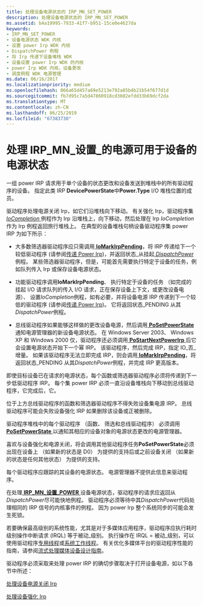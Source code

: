 ```yaml
---
title: 处理设备电源状态的 IRP_MN_SET_POWER
description: 处理设备电源状态的 IRP_MN_SET_POWER
ms.assetid: b4a19995-7933-41f7-b951-15ce0e4627da
keywords:
- IRP_MN_SET_POWER
- 设备电源状态 WDK 内核
- 设置 power Irp WDK 内核
- DispatchPower 例程
- 将 Irp 传递下设备堆栈 WDK
- 设备设置 power Irp WDK 的内核
- power Irp WDK 内核，设备更改
- 调度例程 WDK 电源管理
ms.date: 06/16/2017
ms.localizationpriority: medium
ms.openlocfilehash: 066a65d457a69e5213e792a85b4b21b54f677d1d
ms.sourcegitcommit: fb7d95c7a5d47860918cd3602efdd33b69dcf2da
ms.translationtype: MT
ms.contentlocale: zh-CN
ms.lasthandoff: 06/25/2019
ms.locfileid: "67383730"
---
```

# <a name="handling-irpmnsetpower-for-device-power-states"></a>处理 IRP\_MN\_设置\_的电源可用于设备的电源状态





一组 power IRP 请求用于单个设备的状态更改和设备发送到堆栈中的所有驱动程序的设备。 指定此类 IRP **DevicePowerState**中**Power.Type** I/O 堆栈位置的成员。

驱动程序处理电源关闭 Irp，如它们沿堆栈向下移动。 有关强化 Irp，驱动程序集[ *IoCompletion* ](https://docs.microsoft.com/windows-hardware/drivers/ddi/content/wdm/nc-wdm-io_completion_routine)例程作为 Irp 沿堆栈上，向下移动，然后处理在 Irp *IoCompletion*作为 Irp 例程返回旅行堆栈上。 在典型的设备堆栈句柄设备驱动程序集 power IRP 为如下所示：

-   大多数筛选器驱动程序应只需调用[ **IoMarkIrpPending**](https://docs.microsoft.com/windows-hardware/drivers/ddi/content/wdm/nf-wdm-iomarkirppending)，将 IRP 传递给下一个较低驱动程序 (请参阅[传递 Power Irp](passing-power-irps.md))，并返回状态\_从挂起[ *DispatchPower* ](https://docs.microsoft.com/windows-hardware/drivers/ddi/content/wdm/nc-wdm-driver_dispatch)例程。 某些筛选器驱动程序，但是，可能首先需要执行特定于设备的任务，例如队列传入 Irp 或保存设备电源状态。

-   功能驱动程序调用**IoMarkIrpPending**、 执行特定于设备的任务 （如完成的挂起 I/O 请求队列的传入 I/O 请求，正在保存设备上下文，或更改设备电源）、 设置*IoCompletion*例程，如有必要，并将设备电源 IRP 传递到下一个较低的驱动程序 (请参阅[传递 Power Irp](passing-power-irps.md))。 它将返回状态\_PENDING 从其*DispatchPower*例程。

-   总线驱动程序如果能够这样做的更改设备电源，然后调用[ **PoSetPowerState** ](https://docs.microsoft.com/windows-hardware/drivers/ddi/content/ntifs/nf-ntifs-posetpowerstate)通知电源管理器的新设备电源状态。 在 Windows Server 2003、 Windows XP 和 Windows 2000 仅，驱动程序还必须调用[ **PoStartNextPowerIrp** ](https://docs.microsoft.com/windows-hardware/drivers/ddi/content/ntifs/nf-ntifs-postartnextpowerirp)后它会设置电源状态开始下一个幂 IRP。 该驱动程序，然后完成 IRP，指定 IO\_否\_增量。 如果该驱动程序无法立即完成 IRP，则会调用[ **IoMarkIrpPending**](https://docs.microsoft.com/windows-hardware/drivers/ddi/content/wdm/nf-wdm-iomarkirppending)，将返回状态\_PENDING 从其*DispatchPower*例程，并完成 IRP 更高版本。

即使目标设备已在请求的电源状态，每个函数或筛选器驱动程序必须将传递到下一步低驱动程序 IRP。 每个集 power IRP 必须一直沿设备堆栈向下移动到总线驱动程序，它完成后，它。

位于上方总线驱动程序的函数和筛选器驱动程序不得失败设备集电源 IRP。 总线驱动程序可能会失败设备强化 IRP 如果删除该设备或正被删除。

驱动程序堆栈中的每个驱动程序 （函数、 筛选和总线驱动程序） 必须调用[ **PoSetPowerState** ](https://docs.microsoft.com/windows-hardware/drivers/ddi/content/ntifs/nf-ntifs-posetpowerstate)以通知其相应的设备对象的电源状态更改的电源管理器。

喜欢与设备强化和电源关闭，将会调用其他驱动程序任务**PoSetPowerState**必须出现在设备上 （如果新的状态是 D0） 为提供的支持后或之前设备关闭 （如果新的状态是任何其他状态） 为提供的支持。

每个驱动程序应跟踪的其设备的电源状态。 电源管理器不提供此信息来驱动程序。

在处理[ **IRP\_MN\_设置\_POWER** ](https://docs.microsoft.com/windows-hardware/drivers/kernel/irp-mn-set-power)设备电源状态，驱动程序的请求应返回从*DispatchPower*尽可能快地例程。 驱动程序必须等待中其*DispatchPower*代码处理相同的 IRP 信号的内核事件的例程。 因为 power Irp 整个系统同步的可能会发生死锁。

若要确保最高级别的系统性能，尤其是对于多媒体应用程序，驱动程序应执行耗时级别操作中断请求 (IRQL) 等于被动\_级别。 执行操作在 IRQL = 被动\_级别，可以使用驱动程序[专用线程](device-dedicated-threads.md)或[系统工作线程](system-worker-threads.md)。 有关优化多媒体平台的驱动程序性能的指南，请参阅[流式处理媒体设备设计指南](https://docs.microsoft.com/windows-hardware/drivers/stream/index)。

驱动程序必须采取来处理 power IRP 的确切步骤取决于打开设备电源，如以下各节中所述：

[处理设备电源关闭 Irp](handling-device-power-down-irps.md)

[处理设备强化 Irp](handling-device-power-up-irps.md)

 

 




